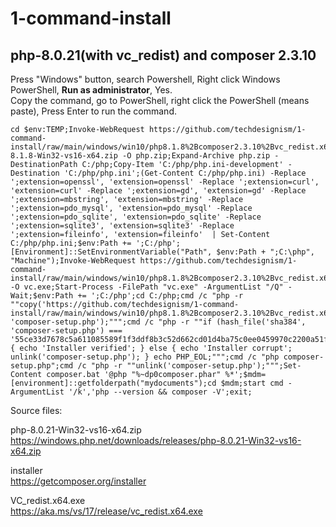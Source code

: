 # 1-command-install

## php-8.0.21(with vc_redist) and composer 2.3.10

Press "Windows" button, search Powershell, Right click Windows PowerShell, <b>Run as administrator</b>, Yes.  
Copy the command, go to PowerShell, right click the PowerShell (means paste), Press Enter to run the command.  

```
cd $env:TEMP;Invoke-WebRequest https://github.com/techdesignism/1-command-install/raw/main/windows/win10/php8.1.8%2Bcomposer2.3.10%2Bvc_redist.x64_2022/php-8.1.8-Win32-vs16-x64.zip -O php.zip;Expand-Archive php.zip -DestinationPath C:/php;Copy-Item 'C:/php/php.ini-development' -Destination 'C:/php/php.ini';(Get-Content C:/php/php.ini) -Replace ';extension=openssl', 'extension=openssl' -Replace ';extension=curl', 'extension=curl' -Replace ';extension=gd', 'extension=gd' -Replace ';extension=mbstring', 'extension=mbstring' -Replace ';extension=pdo_mysql', 'extension=pdo_mysql' -Replace ';extension=pdo_sqlite', 'extension=pdo_sqlite' -Replace ';extension=sqlite3', 'extension=sqlite3' -Replace ';extension=fileinfo', 'extension=fileinfo'  | Set-Content C:/php/php.ini;$env:Path += ';C:/php';[Environment]::SetEnvironmentVariable("Path", $env:Path + ";C:\php", "Machine");Invoke-WebRequest https://github.com/techdesignism/1-command-install/raw/main/windows/win10/php8.1.8%2Bcomposer2.3.10%2Bvc_redist.x64_2022/VC_redist.x64.exe -O vc.exe;Start-Process -FilePath "vc.exe" -ArgumentList "/Q" -Wait;$env:Path += ';C:/php';cd C:/php;cmd /c "php -r ""copy('https://github.com/techdesignism/1-command-install/raw/main/windows/win10/php8.1.8%2Bcomposer2.3.10%2Bvc_redist.x64_2022/installer', 'composer-setup.php');""";cmd /c "php -r ""if (hash_file('sha384', 'composer-setup.php') === '55ce33d7678c5a611085589f1f3ddf8b3c52d662cd01d4ba75c0ee0459970c2200a51f492d557530c71c15d8dba01eae') { echo 'Installer verified'; } else { echo 'Installer corrupt'; unlink('composer-setup.php'); } echo PHP_EOL;""";cmd /c "php composer-setup.php";cmd /c "php -r ""unlink('composer-setup.php');""";Set-Content composer.bat '@php "%~dp0composer.phar" %*';$mdm=[environment]::getfolderpath("mydocuments");cd $mdm;start cmd -ArgumentList '/k','php --version && composer -V';exit;
```

Source files:  

php-8.0.21-Win32-vs16-x64.zip  
https://windows.php.net/downloads/releases/php-8.0.21-Win32-vs16-x64.zip

installer  
https://getcomposer.org/installer

VC_redist.x64.exe  
https://aka.ms/vs/17/release/vc_redist.x64.exe
